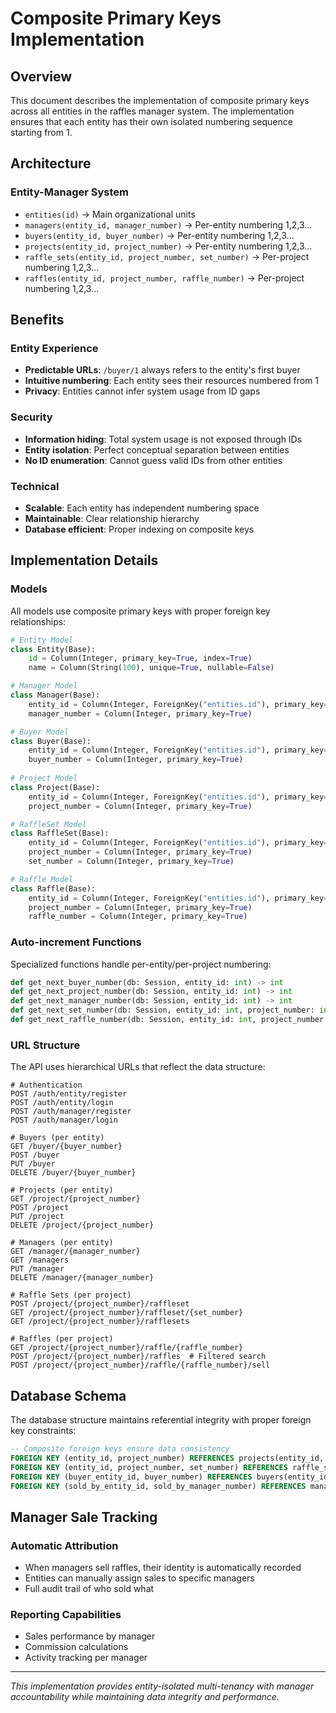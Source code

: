 # Composite Primary Keys Implementation

## Overview

This document describes the implementation of composite primary keys across all entities in the raffles manager system. The implementation ensures that each entity has their own isolated numbering sequence starting from 1.

## Architecture

### Entity-Manager System
- `entities(id)` → Main organizational units
- `managers(entity_id, manager_number)` → Per-entity numbering 1,2,3...
- `buyers(entity_id, buyer_number)` → Per-entity numbering 1,2,3...
- `projects(entity_id, project_number)` → Per-entity numbering 1,2,3...
- `raffle_sets(entity_id, project_number, set_number)` → Per-project numbering 1,2,3...
- `raffles(entity_id, project_number, raffle_number)` → Per-project numbering 1,2,3...

## Benefits

### Entity Experience
- **Predictable URLs**: `/buyer/1` always refers to the entity's first buyer
- **Intuitive numbering**: Each entity sees their resources numbered from 1
- **Privacy**: Entities cannot infer system usage from ID gaps

### Security
- **Information hiding**: Total system usage is not exposed through IDs
- **Entity isolation**: Perfect conceptual separation between entities
- **No ID enumeration**: Cannot guess valid IDs from other entities

### Technical
- **Scalable**: Each entity has independent numbering space
- **Maintainable**: Clear relationship hierarchy
- **Database efficient**: Proper indexing on composite keys

## Implementation Details

### Models
All models use composite primary keys with proper foreign key relationships:

```python
# Entity Model
class Entity(Base):
    id = Column(Integer, primary_key=True, index=True)
    name = Column(String(100), unique=True, nullable=False)

# Manager Model  
class Manager(Base):
    entity_id = Column(Integer, ForeignKey("entities.id"), primary_key=True)
    manager_number = Column(Integer, primary_key=True)

# Buyer Model
class Buyer(Base):
    entity_id = Column(Integer, ForeignKey("entities.id"), primary_key=True)
    buyer_number = Column(Integer, primary_key=True)
    
# Project Model  
class Project(Base):
    entity_id = Column(Integer, ForeignKey("entities.id"), primary_key=True)
    project_number = Column(Integer, primary_key=True)

# RaffleSet Model
class RaffleSet(Base):
    entity_id = Column(Integer, ForeignKey("entities.id"), primary_key=True)
    project_number = Column(Integer, primary_key=True)
    set_number = Column(Integer, primary_key=True)

# Raffle Model
class Raffle(Base):
    entity_id = Column(Integer, ForeignKey("entities.id"), primary_key=True)
    project_number = Column(Integer, primary_key=True)
    raffle_number = Column(Integer, primary_key=True)
```

### Auto-increment Functions
Specialized functions handle per-entity/per-project numbering:

```python
def get_next_buyer_number(db: Session, entity_id: int) -> int
def get_next_project_number(db: Session, entity_id: int) -> int
def get_next_manager_number(db: Session, entity_id: int) -> int
def get_next_set_number(db: Session, entity_id: int, project_number: int) -> int
def get_next_raffle_number(db: Session, entity_id: int, project_number: int) -> int
```

### URL Structure
The API uses hierarchical URLs that reflect the data structure:

```
# Authentication
POST /auth/entity/register
POST /auth/entity/login
POST /auth/manager/register
POST /auth/manager/login

# Buyers (per entity)
GET /buyer/{buyer_number}
POST /buyer
PUT /buyer
DELETE /buyer/{buyer_number}

# Projects (per entity)  
GET /project/{project_number}
POST /project
PUT /project
DELETE /project/{project_number}

# Managers (per entity)
GET /manager/{manager_number}
GET /managers
PUT /manager
DELETE /manager/{manager_number}

# Raffle Sets (per project)
POST /project/{project_number}/raffleset
GET /project/{project_number}/raffleset/{set_number}
GET /project/{project_number}/rafflesets

# Raffles (per project)
GET /project/{project_number}/raffle/{raffle_number}
POST /project/{project_number}/raffles  # Filtered search
POST /project/{project_number}/raffle/{raffle_number}/sell
```

## Database Schema

The database structure maintains referential integrity with proper foreign key constraints:

```sql
-- Composite foreign keys ensure data consistency
FOREIGN KEY (entity_id, project_number) REFERENCES projects(entity_id, project_number)
FOREIGN KEY (entity_id, project_number, set_number) REFERENCES raffle_sets(entity_id, project_number, set_number)
FOREIGN KEY (buyer_entity_id, buyer_number) REFERENCES buyers(entity_id, buyer_number)
FOREIGN KEY (sold_by_entity_id, sold_by_manager_number) REFERENCES managers(entity_id, manager_number)
```

## Manager Sale Tracking

### Automatic Attribution
- When managers sell raffles, their identity is automatically recorded
- Entities can manually assign sales to specific managers
- Full audit trail of who sold what

### Reporting Capabilities
- Sales performance by manager
- Commission calculations
- Activity tracking per manager

---

*This implementation provides entity-isolated multi-tenancy with manager accountability while maintaining data integrity and performance.*

